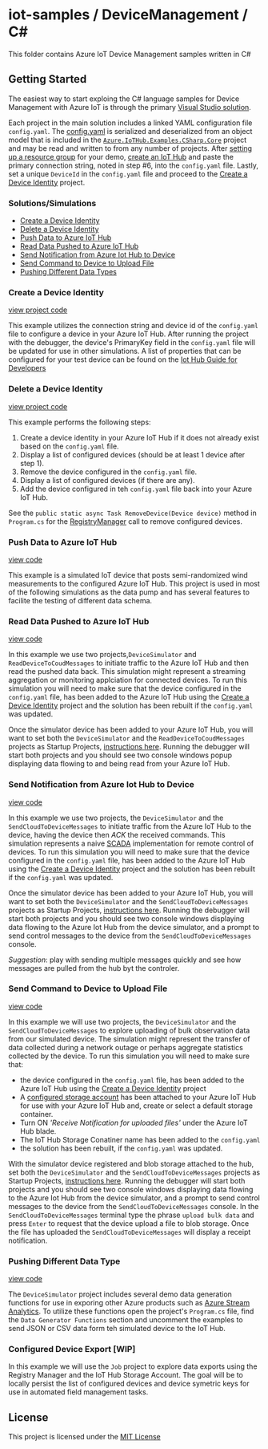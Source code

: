 # iot-samples / DeviceManagement / C#
This folder contains Azure IoT Device Management samples written in C#

## Getting Started
The easiest way to start exploing the C# language samples for Device Management with
Azure IoT is through the primary [Visual Studio solution](/DeviceManagement/csharp/Azure.IoTHub.Examples.CSharp.DeviceManagement.sln).

Each project in the main solution includes a linked YAML configuration file `config.yaml`. The
[config.yaml](/DeviceManagement/csharp/config.yaml) is serialized and deserialized from an object
model that is included in the [`Azure.IoTHub.Examples.CSharp.Core`](/DeviceManagement/csharp/Core/README.md) project and may be read and
written to from any number of projects.  After [setting up a resource group](https://azure.microsoft.com/en-us/documentation/articles/resource-group-portal/)
for your demo, [create an IoT Hub](https://azure.microsoft.com/en-us/documentation/articles/iot-hub-csharp-csharp-getstarted/#create-an-iot-hub)
and paste the primary connection string, noted in step #6, into the `config.yaml` file.  Lastly,
set a unique `DeviceId` in the `config.yaml` file and proceed to the [Create a Device Identity](#create-a-device-identity)
project.

### Solutions/Simulations
* [Create a Device Identity](#create-a-device-identity)
* [Delete a Device Identity](#delete-a-device-identity)
* [Push Data to Azure IoT Hub](#push-data-to-azure-iot-hub)
* [Read Data Pushed to Azure IoT Hub](#read-data-pushed-to-azure-iot-hub)
* [Send Notification from Azure Iot Hub to Device](#send-notification-from-azure-iot-hub-to-device)
* [Send Command to Device to Upload File](#send-command-to-device-to-upload-file)
* [Pushing Different Data Types](#pushing-different-data-types)

### Create a Device Identity
[view project code](/DeviceManagement/csharp/CreateDeviceIdentity/Program.cs)

This example utilizes the connection string and device id of the `config.yaml` file to configure
a device in your Azure IoT Hub.  After running the project with the debugger, the device's PrimaryKey
field in the `config.yaml` file will be updated for use in other simulations.  A list of properties
that can be configured for your test device can be found on the [Iot Hub Guide for Developers](https://azure.microsoft.com/en-us/documentation/articles/iot-hub-devguide/#device-identity-registry)

### Delete a Device Identity
[view project code](/DeviceManagement/csharp/DeleteDevice/Program.cs)

This example performs the following steps:
1. Create a device identity in your Azure IoT Hub if it does not already exist based on the `config.yaml` file.
2. Display a list of configured devices (should be at least 1 device after step 1).
3. Remove the device configured in the `config.yaml` file.
4. Display a list of configured devices (if there are any).
5. Add the device configured in teh `config.yaml` file back into your Azure IoT Hub.

See the ``public static async Task RemoveDevice(Device device)`` method in `Program.cs` for the [RegistryManager](https://msdn.microsoft.com/en-us/library/microsoft.azure.devices.registrymanager.aspx#Anchor_3)
call to remove configured devices.

### Push Data to Azure IoT Hub
[view code](/DeviceManagement/csharp/DeviceSimulator/Program.cs)

This example is a simulated IoT device that posts semi-randomized wind measurements to the configured
Azure IoT Hub.  This project is used in most of the following simulations as the data pump and has
several features to facilite the testing of different data schema.


### Read Data Pushed to Azure IoT Hub
[view code](/DeviceManagement/csharp/ReadDeviceToCoudMessages/Program.cs)


In this example we use two projects,`DeviceSimulator` and `ReadDeviceToCoudMessages` to initiate traffic
to the Azure IoT Hub and then read the pushed data back.  This simulation might represent a streaming aggregation
or monitoring applciation for connected devices.  To run this simulation you will need to make sure that the device
configured in the `config.yaml` file, has been added to the Azure IoT Hub using the [Create a Device Identity](#create-a-device-identity)
project and the solution has been rebuilt if the `config.yaml` was updated.

Once the simulator device has been added to your Azure IoT Hub, you will want to set both the `DeviceSimulator`
and the `ReadDeviceToCoudMessages` projects as Startup Projects, [instructions here](https://msdn.microsoft.com/en-us/library/ms165413.aspx).
Running the debugger will start both projects and you should see two console windows popup displaying data
flowing to and being read from your Azure IoT Hub.

### Send Notification from Azure Iot Hub to Device
[view code](/DeviceManagement/csharp/SendCloudToDeviceMessages/Program.cs)

In this example we use two projects, the `DeviceSimulator` and the `SendCloudToDeviceMessages` to initiate traffic
from the Azure IoT Hub to the device, having the device then *ACK* the received commands.  This simulation represents a naive [SCADA](https://en.wikipedia.org/wiki/SCADA)
implementation for remote control of devices. To run this simulation you will need to make sure that the device
configured in the `config.yaml` file, has been added to the Azure IoT Hub using the [Create a Device Identity](#create-a-device-identity)
project and the solution has been rebuilt if the `config.yaml` was updated.

Once the simulator device has been added to your Azure IoT Hub, you will want to set both the `DeviceSimulator`
and the `SendCloudToDeviceMessages` projects as Startup Projects, [instructions here](https://msdn.microsoft.com/en-us/library/ms165413.aspx).
Running the debugger will start both projects and you should see two console windows displaying data
flowing to the Azure Iot Hub from the device simulator, and a prompt to send control messages to the device
from the `SendCloudToDeviceMessages` console.

*Suggestion*: play with sending multiple messages quickly and see how messages are pulled from the hub byt the controler.

### Send Command to Device to Upload File
[view code](/DeviceManagement/csharp/SendCloudToDeviceMessages/Program.cs)

In this example we will use two projects, the `DeviceSimulator` and the `SendCloudToDeviceMessages` to explore
uploading of bulk observation data from our simulated device.  The simulation might represent the transfer of data collected
during a network outage or perhaps aggregate statistics collected by the device.  To run this simulation you will need to make sure that:
* the device configured in the `config.yaml` file, has been added to the Azure IoT Hub using the [Create a Device Identity](#create-a-device-identity)
project
* A [configured storage account](https://azure.microsoft.com/en-us/documentation/articles/iot-hub-manage-through-portal/#file-upload)
has been attached to your Azure IoT Hub for use with your Azure IoT Hub and, create or select a default storage container.
* Turn ON *'Receive Notification for uploaded files'* under the Azure IoT Hub blade.
* The IoT Hub Storage Conatiner name has been added to the `config.yaml`
* the solution has been rebuilt, if the `config.yaml` was updated.

With the simulator device registered and blob storage attached to the hub, set both the `DeviceSimulator`
and the `SendCloudToDeviceMessages` projects as Startup Projects, [instructions here](https://msdn.microsoft.com/en-us/library/ms165413.aspx).
Running the debugger will start both projects and you should see two console windows displaying data
flowing to the Azure Iot Hub from the device simulator, and a prompt to send control messages to the device
from the `SendCloudToDeviceMessages` console.  In the `SendCloudToDeviceMessages` terminal type the phrase
`upload bulk data` and press `Enter` to request that the device upload a file to blob storage.  Once the file
has uploaded the `SendCloudToDeviceMessages` will display a receipt notification.

### Pushing Different Data Type
[view code](/DeviceManagement/csharp/DeviceSimulator/Program.cs)

The `DeviceSimulator` project includes several demo data generation functions for use in exporing other Azure products
such as [Azure Stream Analytics](https://azure.microsoft.com/en-us/services/stream-analytics/).  To utilize these functions 
open the project's `Program.cs` file, find the `Data Generator Functions` section and uncomment the examples to send 
JSON or CSV data form teh simulated device to the IoT Hub.

### Configured Device Export [WIP]
In this example we will use the `Job` project to explore data exports using the Registry Manager and the IoT Hub Storage Account. The goal
will be to locally persist the list of configured devices and device symetric keys for use in automated field management tasks.

## License
This project is licensed under the [MIT License](/LICENSE.txt)
